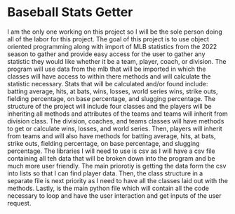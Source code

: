 # Baseball Stats Getter
I am the only one working on this project so I will be the sole person doing all of the labor for this project. The goal of this project is to use object oriented programming along with import of MLB statistics from the 2022 season to gather and provide easy access for the user to gather any statistic they would like whether it be a team, player, coach, or division. The program will use data from the mlb that will be imported in which the classes will have access to within there methods and will calculate the statistic necessary. Stats that will be calculated and/or found include: batting average, hits, at bats, wins, losses, world series wins, strike outs, fielding percentage, on base percentage, and slugging percentage. 
The structure of the project will include four classes and the players will be inheriting all methods and attributes of the teams and teams will inherit from division class. The division, coaches, and teams classes will have methods to get or calculate wins, losses, and world series. Then, players will inherit from teams and will also have methods for batting average, hits, at bats, strike outs, fielding percentage, on base percentage, and slugging percentage. 
The libraries I will need to use is csv as I will have a csv file containing all teh data that will be broken down into the program and be much more user friendly.
The main priorotiy is getting the data form the csv into lists so that I can find player data. Then, the class structure in a separate file is next priority as I need to have all the classes laid out with the methods. Lastly, is the main python file which will contain all the code necessary to loop and have the user interaction and get inputs of the user request.
